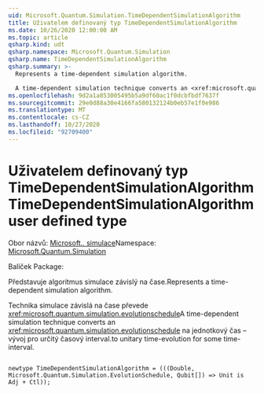 ```yaml
---
uid: Microsoft.Quantum.Simulation.TimeDependentSimulationAlgorithm
title: Uživatelem definovaný typ TimeDependentSimulationAlgorithm
ms.date: 10/26/2020 12:00:00 AM
ms.topic: article
qsharp.kind: udt
qsharp.namespace: Microsoft.Quantum.Simulation
qsharp.name: TimeDependentSimulationAlgorithm
qsharp.summary: >-
  Represents a time-dependent simulation algorithm.

  A time-dependent simulation technique converts an <xref:microsoft.quantum.simulation.evolutionschedule> to unitary time-evolution for some time-interval.
ms.openlocfilehash: 9d2a1a853005495b5a9df60ac1f0dcbfbdf7637f
ms.sourcegitcommit: 29e0d88a30e4166fa580132124b0eb57e1f0e986
ms.translationtype: MT
ms.contentlocale: cs-CZ
ms.lasthandoff: 10/27/2020
ms.locfileid: "92709400"
---
```

# <a name="timedependentsimulationalgorithm-user-defined-type"></a><span data-ttu-id="e0cab-102">Uživatelem definovaný typ TimeDependentSimulationAlgorithm</span><span class="sxs-lookup"><span data-stu-id="e0cab-102">TimeDependentSimulationAlgorithm user defined type</span></span>

<span data-ttu-id="e0cab-103">Obor názvů: [Microsoft.. simulace](xref:Microsoft.Quantum.Simulation)</span><span class="sxs-lookup"><span data-stu-id="e0cab-103">Namespace: [Microsoft.Quantum.Simulation](xref:Microsoft.Quantum.Simulation)</span></span>

<span data-ttu-id="e0cab-104">Balíček [](https://nuget.org/packages/)</span><span class="sxs-lookup"><span data-stu-id="e0cab-104">Package: [](https://nuget.org/packages/)</span></span>


<span data-ttu-id="e0cab-105">Představuje algoritmus simulace závislý na čase.</span><span class="sxs-lookup"><span data-stu-id="e0cab-105">Represents a time-dependent simulation algorithm.</span></span>

<span data-ttu-id="e0cab-106">Technika simulace závislá na čase převede <xref:microsoft.quantum.simulation.evolutionschedule></span><span class="sxs-lookup"><span data-stu-id="e0cab-106">A time-dependent simulation technique converts an <xref:microsoft.quantum.simulation.evolutionschedule></span></span>
<span data-ttu-id="e0cab-107">na jednotkový čas – vývoj pro určitý časový interval.</span><span class="sxs-lookup"><span data-stu-id="e0cab-107">to unitary time-evolution for some time-interval.</span></span>

```qsharp

newtype TimeDependentSimulationAlgorithm = (((Double, Microsoft.Quantum.Simulation.EvolutionSchedule, Qubit[]) => Unit is Adj + Ctl));
```

